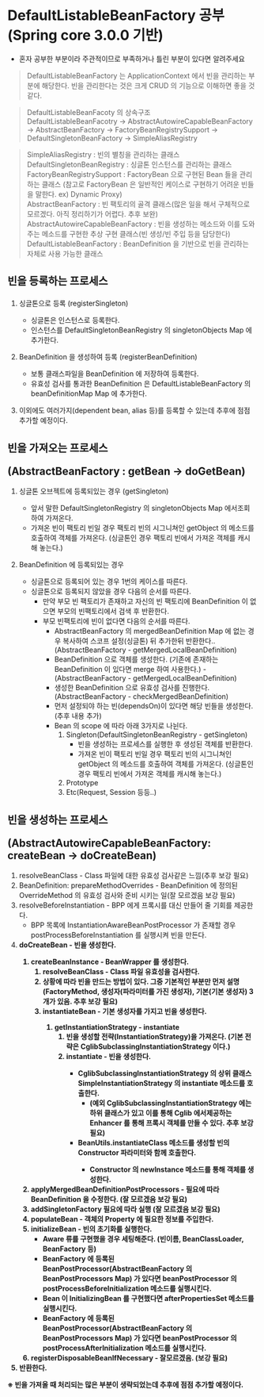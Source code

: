 # DefaultListableBeanFactory 공부 (Spring core 3.0.0 기반)

- 혼자 공부한 부분이라 주관적이므로 부족하거나 틀린 부분이 있다면 알려주세요 

> DefaultListableBeanFactory 는 ApplicationContext 에서 빈을 관리하는 부분에 해당한다.
> 빈을 관리한다는 것은 크게 CRUD 의 기능으로 이해하면 좋을 것 같다.

> DefaultListableBeanFacoty 의 상속구조<br>
> DefaultListableBeanFacotry -> AbstractAutowireCapableBeanFactory -> AbstractBeanFactory -> FactoryBeanRegistrySupport -> DefaultSingletonBeanFactory -> SimpleAliasRegistry<br>

> SimpleAliasRegistry : 빈의 별칭을 관리하는 클래스<br>
> DefaultSingletonBeanRegistry : 싱글톤 인스턴스를 관리하는 클래스<br>
> FactoryBeanRegistrySupport : FactoryBean 으로 구현된 Bean 들을 관리하는 클래스 (참고로 FactoryBean 은 일반적인 케이스로 구현하기 어려운 빈들을 말한다. ex) Dynamic Proxy)<br>
> AbstractBeanFactory : 빈 팩토리의 골격 클래스(많은 일을 해서 구체적으로 모르겠다. 아직 정리하기가 어렵다. 추후 보완) <br>
> AbstractAutowireCapableBeanFactory : 빈을 생성하는 메소드와 이를 도와주는 메소드를 구현한 추상 구현 클래스(빈 생성/빈 주입 등을 담당한다)<br>
> DefaultListableBeanFactory : BeanDefinition 을 기반으로 빈을 관리하는 자체로 사용 가능한 클래스<br>

## <p>빈을 등록하는 프로세스</p>

1. 싱글톤으로 등록 (registerSingleton)
    - 싱글톤은 인스턴스로 등록한다.
    - 인스턴스를 DefaultSingletonBeanRegistry 의 singletonObjects Map 에 추가한다.  

2. BeanDefinition 을 생성하여 등록 (registerBeanDefinition)
    - 보통 클래스파일을 BeanDefinition 에 저장하여 등록한다.
    - 유효성 검사를 통과한 BeanDefinition 은 DefaultListableBeanFactory 의 beanDefinitionMap Map 에 추가한다.

3. 이외에도 여러가지(dependent bean, alias 등)를 등록할 수 있는데 추후에 점점 추가할 예정이다.

## <p>빈을 가져오는 프로세스</p> (AbstractBeanFactory : getBean -> doGetBean)

1. 싱글톤 오브젝트에 등록되있는 경우 (getSingleton)
    - 앞서 말한 DefaultSingletonRegistry 의 singletonObjects Map 에서조회 하여 가져온다.
    - 가져온 빈이 팩토리 빈일 경우 팩토리 빈의 시그니쳐인 getObject 의 메소드를 호출하여 객체를 가져온다. (싱글톤인 경우 팩토리 빈에서 가져온 객체를 캐시해 놓는다.)

2. BeanDefinition 에 등록되있는 경우
    - 싱글톤으로 등록되어 있는 경우 1번의 케이스를 따른다.
    - 싱글톤으로 등록되지 않았을 경우 다음의 순서를 따른다.
        - 만약 부모 빈 팩토리가 존재하고 자신의 빈 팩토리에 BeanDefinition 이 없으면 부모의 빈팩토리에서 검색 후 반환한다.
        - 부모 빈팩토리에 빈이 없다면 다음의 순서를 따른다.
            - AbstractBeanFactory 의 mergedBeanDefinition Map 에 없는 경우 복사하여 스코프 설정(싱글톤) 뒤 추가한뒤 반환한다.. (AbstractBeanFactory - getMergedLocalBeanDefinition)
            - BeanDefinition 으로 객체를 생성한다. (기존에 존재하는 BeanDefinition 이 있다면 merge 하여 사용한다.) - (AbstractBeanFactory - getMergedLocalBeanDefinition)
            - 생성한 BeanDefinition 으로 유효성 검사를 진행한다.(AbstractBeanFactory - checkMergedBeanDefinition)
            - 먼저 설정되야 하는 빈(dependsOn)이 있다면 해당 빈들을 생성한다. (추후 내용 추가)
            - Bean 의 scope 에 따라 아래 3가지로 나뉜다.
                1. Singleton(DefaultSingletonBeanRegistry - getSingleton)
                   - 빈을 생성하는 프로세스를 실행한 후 생성된 객체를 반환한다.
                   - 가져온 빈이 팩토리 빈일 경우 팩토리 빈의 시그니쳐인 getObject 의 메소드를 호출하여 객체를 가져온다. (싱글톤인 경우 팩토리 빈에서 가져온 객체를 캐시해 놓는다.)
                2. Prototype
                3. Etc(Request, Session 등등..) 
            

## <p>빈을 생성하는 프로세스</p> (AbstractAutowireCapableBeanFactory: createBean -> doCreateBean)
1. resolveBeanClass - Class 파일에 대한 유효성 검사같은 느낌(추후 보강 필요)
2. BeanDefinition: prepareMethodOverrides - BeanDefinition 에 정의된 OverrideMethod 의 유효성 검사와 준비 시키는 일(잘 모르겠음 보강 필요)
3. resolveBeforeInstantiation - BPP 에게 프록시를 대신 만들어 줄 기회를 제공한다.
    - BPP 목록에 InstantiationAwareBeanPostProcessor 가 존재할 경우 postProcessBeforeInstantiation 를 실행시켜 빈을 만든다.
4. <b>doCreateBean<b> - 빈을 생성한다.
    1. createBeanInstance - BeanWrapper 를 생성한다.
        1. resolveBeanClass - Class 파일 유효성을 검사한다.
        2. 상황에 따라 빈을 만드는 방법이 있다. 그중 기본적인 부분만 먼저 설명 (FactoryMethod, 생성자(파라미터를 가진 생성자), 기본(기본 생성자) 3개가 있음. 추후 보강 필요)
        3. <b>instantiateBean<b> - 기본 생성자를 가지고 빈을 생성한다.
            1. getInstantiationStrategy - instantiate
                1. 빈을 생성할 전략(InstantiationStrategy)을 가져온다. (기본 전략은 CglibSubclassingInstantiationStrategy 이다.)
                2. <b>instantiate<b> - 빈을 생성한다.
                    - CglibSubclassingInstantiationStrategy 의 상위 클래스 SimpleInstantiationStrategy 의 instantiate 메소드를 호출한다.
                        - (예외 CglibSubclassingInstantiationStrategy 에는 하위 클래스가 있고 이를 통해 Cglib 에서제공하는 Enhancer 를 통해 프록시 객체를 만들 수 있다. 추후 보강 필요) 
                    - <b>BeanUtils.instantiateClass<b> 메소드를 생성할 빈의 Constructor 파라미터와 함께 호출한다.
                        - Constructor 의 <b>newInstance<b> 메소드를 통해 객체를 생성한다.
    2. applyMergedBeanDefinitionPostProcessors - 필요에 따라 BeanDefinition 을 수정한다. (잘 모르겠음 보강 필요)
    3. addSingletonFactory 필요에 따라 실행 (잘 모르겠음 보강 필요)
    4. populateBean - 객체의 Property 에 필요한 정보를 주입한다.
    5. initializeBean - 빈의 초기화를 실행한다.
         - Aware 류를 구현했을 경우 세팅해준다. (빈이름, BeanClassLoader, BeanFactory 등)                     
        - BeanFactory 에 등록된 BeanPostProcessor(AbstractBeanFactory 의 BeanPostProcessors Map) 가 있다면 beanPostProcessor 의 <b>postProcessBeforeInitialization</b> 메소드를 실행시킨다.
        - Bean 이 InitializingBean 를 구현했다면 afterPropertiesSet 메소드를 실행시킨다.
        - BeanFactory 에 등록된 BeanPostProcessor(AbstractBeanFactory 의 BeanPostProcessors Map) 가 있다면 beanPostProcessor 의 <b>postProcessAfterInitialization</b> 메소드를 실행시킨다.
    5. registerDisposableBeanIfNecessary - 잘모르겠음. (보강 필요)
5. 반환한다.
    
※ 빈을 가져올 때 처리되는 많은 부분이 생략되었는데 추후에 점점 추가할 예정이다.
    